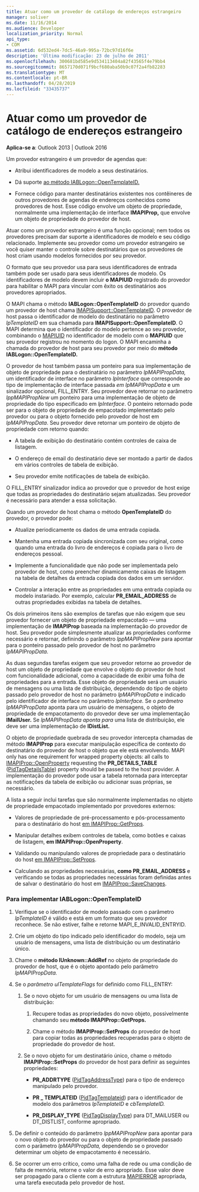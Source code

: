 ```yaml
---
title: Atuar como um provedor de catálogo de endereços estrangeiro
manager: soliver
ms.date: 11/16/2014
ms.audience: Developer
localization_priority: Normal
api_type:
- COM
ms.assetid: 6d532ed4-7dc5-46a9-995a-72bc97d16f6e
description: 'Última modificação: 23 de julho de 2011'
ms.openlocfilehash: 300681bd585e9d534113404a82f43565f4e79bb4
ms.sourcegitcommit: 8657170d071f9bcf680aba50b9c07f2a4fb82283
ms.translationtype: MT
ms.contentlocale: pt-BR
ms.lasthandoff: 04/28/2019
ms.locfileid: "33435737"
---
```

# <a name="acting-as-a-foreign-address-book-provider"></a>Atuar como um provedor de catálogo de endereços estrangeiro

**Aplica-se a**: Outlook 2013 | Outlook 2016 
  
Um provedor estrangeiro é um provedor de agendas que: 
  
- Atribui identificadores de modelo a seus destinatários.
    
- Dá suporte [ao método IABLogon::OpenTemplateID.](iablogon-opentemplateid.md) 
    
- Fornece código para manter destinatários existentes nos contêineres de outros provedores de agendas de endereços conhecidos como provedores de host. Esse código envolve um objeto de propriedade, normalmente uma implementação de interface **IMAPIProp,** que envolve um objeto de propriedade do provedor de host. 
    
Atuar como um provedor estrangeiro é uma função opcional; nem todos os provedores precisam dar suporte a identificadores de modelo e seu código relacionado. Implemente seu provedor como um provedor estrangeiro se você quiser manter o controle sobre destinatários que os provedores de host criam usando modelos fornecidos por seu provedor. 
  
O formato que seu provedor usa para seus identificadores de entrada também pode ser usado para seus identificadores de modelo. Os identificadores de modelo devem incluir **o MAPIUID** registrado do provedor para habilitar o MAPI para vincular com êxito os destinatários aos provedores apropriados. 
  
O MAPI chama o método **IABLogon::OpenTemplateID** do provedor quando um provedor de host chama [IMAPISupport::OpenTemplateID](imapisupport-opentemplateid.md). O provedor de host passa o identificador de modelo do destinatário no parâmetro  _lpTemplateID_ em sua chamada para **IMAPISupport::OpenTemplateID**. O MAPI determina que o identificador do modelo pertence ao seu provedor, combinando o [MAPIUID](mapiuid.md) no identificador de modelo com o **MAPIUID** que seu provedor registrou no momento do logon. O MAPI encaminha a chamada do provedor de host para seu provedor por meio do **método IABLogon::OpenTemplateID.** 
  
O provedor de host também passa um ponteiro para sua implementação de objeto de propriedade para o destinatário no parâmetro  _lpMAPIPropData,_ um identificador de interface no parâmetro  _lpInterface_ que corresponde ao tipo de implementação de interface passada  _em lpMAPIPropData_ e um sinalizador opcional, FILL_ENTRY. Seu provedor deve retornar no parâmetro  _lppMAPIPropNew_ um ponteiro para uma implementação de objeto de propriedade do tipo especificado em  _lpInterface_. O ponteiro retornado pode ser para o objeto de propriedade de empacotado implementado pelo provedor ou para o objeto fornecido pelo provedor de host em  _lpMAPIPropData_. Seu provedor deve retornar um ponteiro de objeto de propriedade com retorno quando:
  
- A tabela de exibição do destinatário contém controles de caixa de listagem.
    
- O endereço de email do destinatário deve ser montado a partir de dados em vários controles de tabela de exibição.
    
- Seu provedor emite notificações de tabela de exibição.
    
O FILL_ENTRY sinalizador indica ao provedor que o provedor de host exige que todas as propriedades do destinatário sejam atualizadas. Seu provedor é necessário para atender a essa solicitação.
  
Quando um provedor de host chama o método **OpenTemplateID** do provedor, o provedor pode: 
  
- Atualize periodicamente os dados de uma entrada copiada.
    
- Mantenha uma entrada copiada sincronizada com seu original, como quando uma entrada do livro de endereços é copiada para o livro de endereços pessoal.
    
- Implemente a funcionalidade que não pode ser implementada pelo provedor de host, como preencher dinamicamente caixas de listagem na tabela de detalhes da entrada copiada dos dados em um servidor.
    
- Controlar a interação entre as propriedades em uma entrada copiada ou modelo instariado. Por exemplo, calcular **PR_EMAIL_ADDRESS** de outras propriedades exibidas na tabela de detalhes. 
    
Os dois primeiros itens são exemplos de tarefas que não exigem que seu provedor fornecer um objeto de propriedade empacotado — uma implementação de **IMAPIProp** baseada na implementação do provedor de host. Seu provedor pode simplesmente atualizar as propriedades conforme necessário e retornar, definindo o parâmetro _lppMAPIPropNew_ para apontar para o ponteiro passado pelo provedor de host no parâmetro _lpMAPIPropData._ 
  
As duas segundas tarefas exigem que seu provedor retorne ao provedor de host um objeto de propriedade que envolve o objeto do provedor de host com funcionalidade adicional, como a capacidade de exibir uma folha de propriedades para a entrada. Esse objeto de propriedade será um usuário de mensagens ou uma lista de distribuição, dependendo do tipo de objeto passado pelo provedor de host no parâmetro _lpMAPIPropData_ e indicado pelo identificador de interface no parâmetro _lpInterface._ Se o _parâmetro lpMAPIPropData_ aponta para um usuário de mensagens, o objeto de propriedade de empacotamento do provedor deve ser uma implementação **IMailUser.** Se _lpMAPIPropData aponta para_ uma lista de distribuição, ele deve ser uma implementação de **IDistList.** 
  
O objeto de propriedade quebrada de seu provedor intercepta chamadas de método **IMAPIProp** para executar manipulação específica de contexto do destinatário do provedor de host o objeto que ele está envolvendo. MAPI only has one requirement for wrapped property objects: all calls to [IMAPIProp::OpenProperty](imapiprop-openproperty.md) requesting the **PR_DETAILS_TABLE** ([PidTagDetailsTable](pidtagdetailstable-canonical-property.md)) property should be passed to the host provider. A implementação do provedor pode usar a tabela retornada para interceptar as notificações da tabela de exibição ou adicionar suas próprias, se necessário. 
  
A lista a seguir inclui tarefas que são normalmente implementadas no objeto de propriedade empacotado implementado por provedores externos:
  
- Valores de propriedade de pré-processamento e pós-processamento para o destinatário do host [em IMAPIProp::GetProps](imapiprop-getprops.md).
    
- Manipular detalhes exibem controles de tabela, como botões e caixas de listagem, **em IMAPIProp::OpenProperty**.
    
- Validando ou manipulando valores de propriedade para o destinatário do host [em IMAPIProp::SetProps](imapiprop-setprops.md).
    
- Calculando as propriedades necessárias, **como PR_EMAIL_ADDRESS** e verificando se todas as propriedades necessárias foram definidas antes de salvar o destinatário do host em [IMAPIProp::SaveChanges](imapiprop-savechanges.md).
    
### <a name="to-implement-iablogonopentemplateid"></a>Para implementar IABLogon::OpenTemplateID
  
1. Verifique se o identificador de modelo passado com o parâmetro  _lpTemplateID_ é válido e está em um formato que seu provedor reconhece. Se não estiver, falhe e retorne MAPI_E_INVALID_ENTRYID. 
    
2. Crie um objeto do tipo indicado pelo identificador do modelo, seja um usuário de mensagens, uma lista de distribuição ou um destinatário único. 
    
3. Chame o **método IUnknown::AddRef** no objeto de propriedade do provedor de host, que é o objeto apontado pelo parâmetro _lpMAPIPropData._ 
    
4. Se o  _parâmetro ulTemplateFlags_ for definido como FILL_ENTRY: 
    
   1. Se o novo objeto for um usuário de mensagens ou uma lista de distribuição:
      
      1. Recupere todas as propriedades do novo objeto, possivelmente chamando seu **método IMAPIProp::GetProps.** 
          
      2. Chame o método **IMAPIProp::SetProps** do provedor de host para copiar todas as propriedades recuperadas para o objeto de propriedade do provedor de host. 
      
   2. Se o novo objeto for um destinatário único, chame o método **IMAPIProp::SetProps** do provedor de host para definir as seguintes propriedades: 
      
      - **PR_ADDRTYPE** ([PidTagAddressType](pidtagaddresstype-canonical-property.md)) para o tipo de endereço manipulado pelo provedor.
        
      - **PR \_ TEMPLATEID** ([PidTagTemplateid](pidtagtemplateid-canonical-property.md)) para o identificador de modelo dos parâmetros _lpTemplateID_ e _cbTemplateID._ 
        
      - **PR_DISPLAY_TYPE** ([PidTagDisplayType](pidtagdisplaytype-canonical-property.md)) para DT_MAILUSER ou DT_DISTLIST, conforme apropriado.
    
5. De definir o conteúdo do parâmetro  _lppMAPIPropNew_ para apontar para o novo objeto do provedor ou para o objeto de propriedade passado com o parâmetro  _lpMAPIPropData,_ dependendo se o provedor determinar um objeto de empacotamento é necessário. 
    
6. Se ocorrer um erro crítico, como uma falha de rede ou uma condição de falta de memória, retorne o valor de erro apropriado. Esse valor deve ser propagado para o cliente com a estrutura [MAPIERROR](mapierror.md) apropriada, uma tarefa executada pelo provedor de host. 
    

